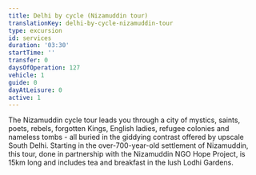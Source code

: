 ```yaml
---
title: Delhi by cycle (Nizamuddin tour)
translationKey: delhi-by-cycle-nizamuddin-tour
type: excursion
id: services
duration: '03:30'
startTime: ''
transfer: 0
daysOfOperation: 127
vehicle: 1
guide: 0
dayAtLeisure: 0
active: 1
---
```

The Nizamuddin cycle tour leads you through a city of mystics, saints, poets, rebels, forgotten Kings, English ladies, refugee colonies and nameless tombs - all buried in the giddying contrast offered by upscale South Delhi. Starting in the over-700-year-old settlement of Nizamuddin, this tour, done in partnership with the Nizamuddin NGO Hope Project, is 15km long and includes tea and breakfast in the lush Lodhi Gardens.